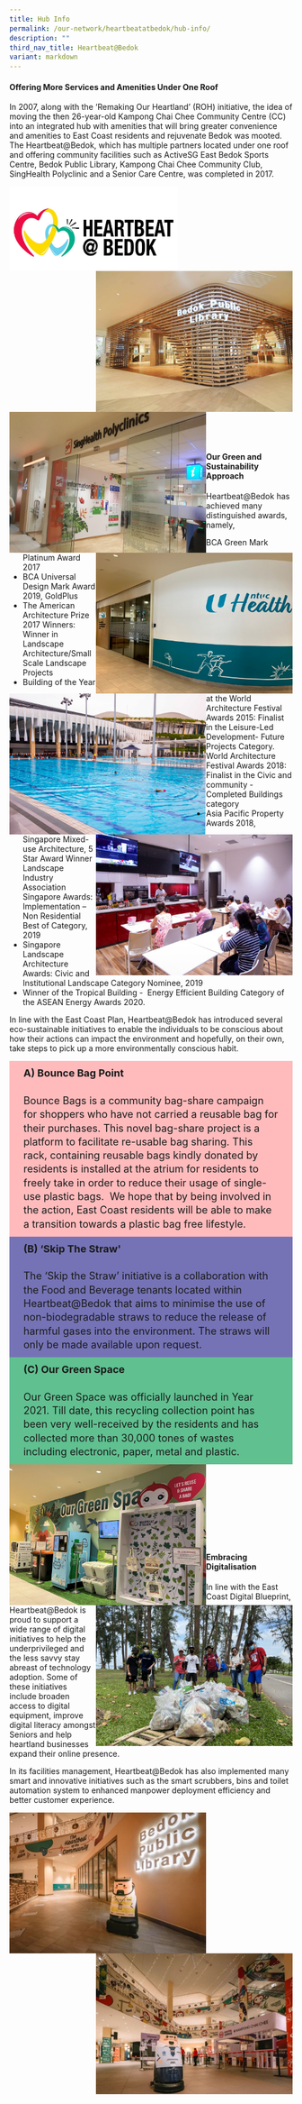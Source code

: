 ```yaml
---
title: Hub Info
permalink: /our-network/heartbeatatbedok/hub-info/
description: ""
third_nav_title: Heartbeat@Bedok
variant: markdown
---
```

#### Offering More Services and Amenities Under One Roof

In 2007, along with the ‘Remaking Our Heartland’ (ROH) initiative, the idea of moving the then 26-year-old Kampong Chai Chee Community Centre (CC) into an integrated hub with amenities that will bring greater convenience and amenities to East Coast residents and rejuvenate Bedok was mooted. The Heartbeat@Bedok, which has multiple partners located under one roof and offering community facilities such as ActiveSG East Bedok Sports Centre, Bedok Public Library, Kampong Chai Chee Community Club, SingHealth Polyclinic and a Senior Care Centre, was completed in 2017.

<img style="height:150px;width:300px" align="left" src="/images/Our%20Network/HeartBeat%20Bedok/HeartbeatBedok_19.jpg">
<img style="height:250px;width:350px" align="right" src="/images/Our%20Network/HeartBeat%20Bedok/HeartbeatBedok_10.jpg">
<br><br><br><br><br><br><br><br><br>
<img style="height:250px;width:350px" align="left" src="/images/Our%20Network/HeartBeat%20Bedok/HeartbeatBedok_6.jpg"><img style="height:250px;width:350px" align="right" src="/images/Our%20Network/HeartBeat%20Bedok/HeartbeatBedok_7.jpg">
<br><br><br><br><br><br><br><br><br>
<img style="height:250px;width:350px" align="left" src="/images/Our%20Network/HeartBeat%20Bedok/HeartbeatBedok_8.jpg">  <img style="height:250px;width:350px" align="right" src="/images/Our%20Network/HeartBeat%20Bedok/HeartbeatBedok_9.jpg"> 
<br><br><br><br><br><br><br>

 
#### Our Green and Sustainability Approach

Heartbeat@Bedok has achieved many distinguished awards, namely, 
&nbsp;
* BCA Green Mark Platinum Award 2017
* BCA Universal Design Mark Award 2019, GoldPlus
* The American Architecture Prize 2017 Winners: Winner in Landscape Architecture/Small Scale Landscape Projects
* Building of the Year at the World Architecture Festival Awards 2015: Finalist in the Leisure-Led Development- Future Projects Category.
World Architecture Festival Awards 2018: Finalist in the Civic and community - Completed Buildings category
* Asia Pacific Property Awards 2018, Singapore Mixed-use Architecture, 5 Star Award Winner
Landscape Industry Association Singapore Awards: Implementation – Non Residential Best of Category, 2019
* Singapore Landscape Architecture Awards: Civic and Institutional Landscape Category Nominee, 2019
* Winner of the Tropical Building - &nbsp;Energy Efficient Building Category of the ASEAN Energy Awards 2020.
   

In line with the East Coast Plan, Heartbeat@Bedok has introduced several eco-sustainable initiatives to enable the individuals to be conscious about how their actions can impact the environment and hopefully, on their own, take steps to pick up a more environmentally conscious habit.&nbsp;
<style>

td {
		display: block;
		vertical-align: middle;
}
	
input {
    display: none;
}

label {
    display: block;    
	  font-size: 120%;
    padding: 10px 30px;
    margin: 0 0 0 0;
    background: #153855;
    border-radius: 3px;
    color: #FFF;
  	position: relative;
}

.content {
    background: #FFFFFF;
    padding: 10px 25px;
    margin: 0 0 0 0;
    border-radius: 3 px;
}
</style>

<div class="content" style="background-color:#FFBBBC;">
<p style="font-size:18px; margin-top: 0px; margin-bottom:0px; line-height:1.35;">
	<b>A) Bounce Bag Point</b><br><br>
Bounce Bags is a community&nbsp;bag-share campaign for shoppers who have not carried a reusable&nbsp;bag&nbsp;for their purchases. This novel&nbsp;bag-share project is a platform to facilitate re-usable&nbsp;bag&nbsp;sharing. This rack, containing reusable&nbsp;bags&nbsp;kindly donated by residents is installed at the atrium for residents to freely take in order to reduce their usage of single-use plastic&nbsp;bags.&nbsp; We hope that by being involved in the action, East Coast residents will be able to make a transition towards a plastic&nbsp;bag&nbsp;free lifestyle. &nbsp;</p></div>


<div class="content" style="background-color:#7573B5;">
<p style="font-size:18px; margin-top: 0px; margin-bottom:0px; line-height:1.35;">
	<b>(B) ‘Skip The Straw'</b><br><br>
The ‘Skip the Straw’ initiative is a collaboration with the Food and Beverage tenants located within Heartbeat@Bedok that aims to minimise the use of non-biodegradable straws to reduce the release of harmful gases into the environment. The straws will only be made available upon request.</p></div>


<div class="content" style="background-color:#60C090;">
<p style="font-size:18px; margin-top: 0px; margin-bottom:0px; line-height:1.35;">
	<b>(C) Our Green Space</b><br><br>
Our Green Space was officially launched in Year 2021. Till date, this recycling collection point has been very well-received by the residents and has collected more than 30,000 tones of wastes including electronic, paper, metal and plastic.</p></div>

<img style="height:250px;width:350px" align="left" src="/images/Our%20Network/HeartBeat%20Bedok/HeartbeatBedok_11.jpg">
<img style="height:250px;width:350px" align="right" src="/images/Our%20Network/HeartBeat%20Bedok/HeartbeatBedok_20.jpg">
<br><br><br><br><br><br><br><br>


####    Embracing Digitalisation

In line with the East Coast Digital Blueprint, Heartbeat@Bedok is proud to support a wide range of digital initiatives to help the underprivileged and the less savvy stay abreast of technology adoption. Some of these initiatives include broaden access to digital equipment, improve digital literacy amongst Seniors and help heartland businesses expand their online presence. 

   In its facilities management, Heartbeat@Bedok has also implemented many smart and innovative initiatives such as the smart scrubbers, bins and toilet automation system to enhanced manpower deployment efficiency and better customer experience.

 <img style="height:250px;width:350px" align="left" src="/images/Our%20Network/HeartBeat%20Bedok/HeartbeatBedok_14.jpg"> <img style="height:250px;width:350px" align="right" src="/images/Our%20Network/HeartBeat%20Bedok/HeartbeatBedok_15.jpg">